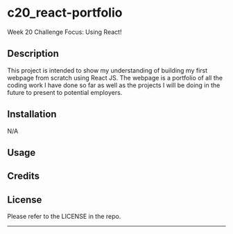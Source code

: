 # c20_react-portfolio

Week 20 Challenge Focus: Using React!

## Description

This project is intended to show my understanding of building my first webpage from scratch using React JS. The webpage is a portfolio of all the coding work I have done so far as well as the projects I will be doing in the future to present to potential employers. 

## Installation

N/A

## Usage
  

## Credits


## License
Please refer to the LICENSE in the repo.

---